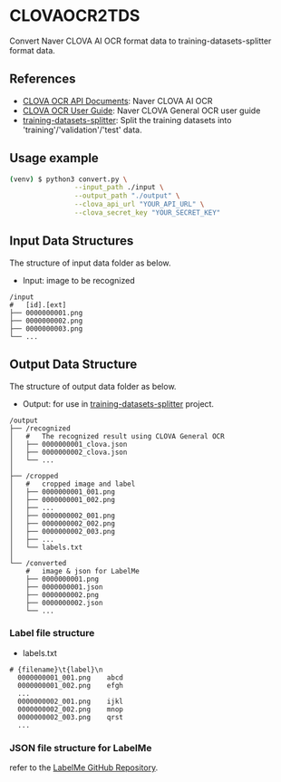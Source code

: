 # CLOVAOCR2TDS
Convert Naver CLOVA AI OCR format data to training-datasets-splitter format data.

## References

- [CLOVA OCR API Documents](https://apidocs.ncloud.com/ko/ai-application-service/ocr/ocr/): Naver CLOVA AI OCR
- [CLOVA OCR User Guide](https://davelogs.tistory.com/38): Naver CLOVA General OCR user guide
- [training-datasets-splitter](https://github.com/DaveLogs/training-datasets-splitter): Split the training datasets into 'training'/'validation'/'test' data.

## Usage example

```bash
(venv) $ python3 convert.py \
                --input_path ./input \
                --output_path "./output" \
                --clova_api_url "YOUR_API_URL" \
                --clova_secret_key "YOUR_SECRET_KEY"
```


## Input Data Structures

The structure of input data folder as below.

* Input: image to be recognized 

```
/input
#   [id].[ext]
├── 0000000001.png
├── 0000000002.png
├── 0000000003.png
└── ...
```


## Output Data Structure

The structure of output data folder as below.

* Output: for use in [training-datasets-splitter](https://github.com/DaveLogs/training-datasets-splitter) project.

```
/output
├── /recognized
│   #   The recognized result using CLOVA General OCR 
│   ├── 0000000001_clova.json
│   ├── 0000000002_clova.json
│   └── ...
│
├── /cropped
│   #   cropped image and label
│   ├── 0000000001_001.png
│   ├── 0000000001_002.png
│   ├── ...
│   ├── 0000000002_001.png
│   ├── 0000000002_002.png
│   ├── 0000000002_003.png
│   ├── ...
│   └── labels.txt
│
└── /converted
    #   image & json for LabelMe
    ├── 0000000001.png
    ├── 0000000001.json
    ├── 0000000002.png
    ├── 0000000002.json
    └── ...
```

### Label file structure

* labels.txt

```
# {filename}\t{label}\n
  0000000001_001.png	abcd
  0000000001_002.png	efgh
  ...
  0000000002_001.png	ijkl
  0000000002_002.png	mnop
  0000000002_003.png	qrst
  ...
```

### JSON file structure for LabelMe

refer to the [LabelMe GitHub Repository](https://github.com/wkentaro/labelme).